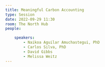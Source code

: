```yaml
---
title: Meaningful Carbon Accounting
type: Session
date: 2022-09-29 11:30
room: The North Hub
people:

    speakers:
        - Naikoa Aguilar Amuchastegui, PhD
        - Carlos Silva, PhD
        - David Gibbs
        - Melissa Weitz
---
```

